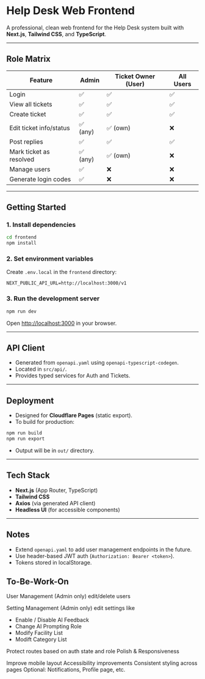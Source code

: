 # Help Desk Web Frontend

A professional, clean web frontend for the Help Desk system built with **Next.js**, **Tailwind CSS**, and **TypeScript**.

---

## Role Matrix

| Feature                     | Admin        | Ticket Owner (User) | All Users   |
|-----------------------------|--------------|---------------------|---------------|
| Login                       | ✅           | ✅                  | ✅            |
| View all tickets            | ✅           | ✅                  | ✅            |
| Create ticket               | ✅           | ✅                  | ✅            |
| Edit ticket info/status     | ✅ (any)     | ✅ (own)            | ❌            |
| Post replies                | ✅           | ✅                  | ✅            |
| Mark ticket as resolved     | ✅ (any)     | ✅ (own)            | ❌            |
| Manage users                | ✅           | ❌                  | ❌            |
| Generate login codes        | ✅           | ❌                  | ❌            |

---

## Getting Started

### 1. Install dependencies

```bash
cd frontend
npm install
```

### 2. Set environment variables

Create `.env.local` in the `frontend` directory:

```
NEXT_PUBLIC_API_URL=http://localhost:3000/v1
```

### 3. Run the development server

```bash
npm run dev
```

Open [http://localhost:3000](http://localhost:3000) in your browser.

---

## API Client

- Generated from `openapi.yaml` using `openapi-typescript-codegen`.
- Located in `src/api/`.
- Provides typed services for Auth and Tickets.

---

## Deployment

- Designed for **Cloudflare Pages** (static export).
- To build for production:

```bash
npm run build
npm run export
```

- Output will be in `out/` directory.

---

## Tech Stack

- **Next.js** (App Router, TypeScript)
- **Tailwind CSS**
- **Axios** (via generated API client)
- **Headless UI** (for accessible components)

---

## Notes

- Extend `openapi.yaml` to add user management endpoints in the future.
- Use header-based JWT auth (`Authorization: Bearer <token>`).
- Tokens stored in localStorage.

## To-Be-Work-On
User Management (Admin only)
edit/delete users

Setting Management (Admin only)
edit settings like
- Enable / Disable AI Feedback
- Change AI Prompting Role
- Modify Facility List
- Modift Category List


Protect routes based on auth state and role
Polish & Responsiveness

Improve mobile layout
Accessibility improvements
Consistent styling across pages
Optional: Notifications, Profile page, etc.

